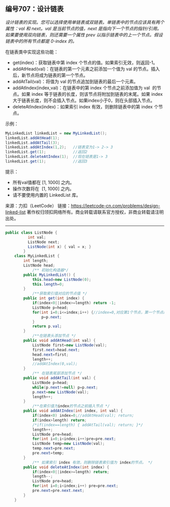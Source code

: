## 编号707：设计链表
*设计链表的实现。您可以选择使用单链表或双链表。单链表中的节点应该具有两个属性：val 和 next。val 是当前节点的值，next 是指向下一个节点的指针/引用。如果要使用双向链表，则还需要一个属性 prev 以指示链表中的上一个节点。假设链表中的所有节点都是 0-index 的。*

在链表类中实现这些功能：

* get(index)：获取链表中第 index 个节点的值。如果索引无效，则返回-1。
* addAtHead(val)：在链表的第一个元素之前添加一个值为 val 的节点。插入后，新节点将成为链表的第一个节点。
* addAtTail(val)：将值为 val 的节点追加到链表的最后一个元素。
* addAtIndex(index,val)：在链表中的第 index 个节点之前添加值为 val  的节点。如果 index 等于链表的长度，则该节点将附加到链表的末尾。如果 index 大于链表长度，则不会插入节点。如果index小于0，则在头部插入节点。
* deleteAtIndex(index)：如果索引 index 有效，则删除链表中的第 index 个节点。
 

示例：
```java
MyLinkedList linkedList = new MyLinkedList();
linkedList.addAtHead(1);
linkedList.addAtTail(3);
linkedList.addAtIndex(1,2);   //链表变为1-> 2-> 3
linkedList.get(1);            //返回2
linkedList.deleteAtIndex(1);  //现在链表是1-> 3
linkedList.get(1);            //返回3
```

提示：

* 所有val值都在 [1, 1000] 之内。
* 操作次数将在  [1, 1000] 之内。
* 请不要使用内置的 LinkedList 库。

来源：力扣（LeetCode）
链接：https://leetcode-cn.com/problems/design-linked-list
著作权归领扣网络所有。商业转载请联系官方授权，非商业转载请注明出处。

---

```java
public class ListNode {
		  int val;
		  ListNode next;
		  ListNode(int x) { val = x; }
		}
	class MyLinkedList {
		int length;
		ListNode head;
		    /** 初始化构造器*/
		public MyLinkedList() {
			this.head=new ListNode(0);
			this.length=0;
		}
		    /**获取索引值对应的节点值 */
		public int get(int index) {
			if(index<0||index>=length) return -1;
			ListNode p=head;
			for(int i=0;i<=index;i++) {//index=0,对应第1个节点，第一个节点即为head.next
				p=p.next;
			}
			return p.val;
		}
		    /**在链表头添加节点 */
		public void addAtHead(int val) {
			ListNode first=new ListNode(val);
			first.next=head.next;
			head.next=first;
			length++;
			//addAtIndex(0,val);
		}
		    /** 在链表尾部添加节点 */
		public void addAtTail(int val) {
			ListNode p=head;
			while(p.next!=null) p=p.next;
			p.next=new ListNode(val);
			length++;
		}
		    /**在索引值为index的节点之前插入节点 */
		public void addAtIndex(int index, int val) {
			if(index<0) index=0;//addAtHead(val); return;
			if(index>length) return;
			/*if(index==length) { addAtTail(val); return; }*/
			length++;
			ListNode pre=head;
			for(int i=0;i<index;i++)pre=pre.next;
			ListNode temp=new ListNode(val);
			temp.next=pre.next;
			pre.next=temp;
		} 
		    /** 如果索引 index 有效，则删除链表索引值为 index的节点。 */
		public void deleteAtIndex(int index) {
			if(index<0||index>=length) return;
			length--;
			ListNode pre=head;
			for(int i=0;i<index;i++) pre=pre.next;
			pre.next=pre.next.next;	
		}
	}				
```